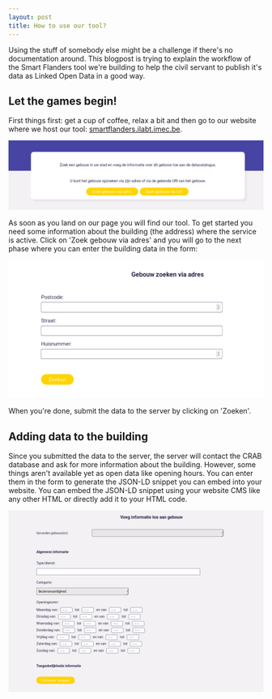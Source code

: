 ```yaml
---
layout: post
title: How to use our tool? 
---
```


Using the stuff of somebody else might be a challenge if there's no documentation around.
This blogpost is trying to explain the workflow of the Smart Flanders tool we're building to help the civil servant to publish it's data as Linked Open Data in a good way.

## Let the games begin! 

First things first: get a cup of coffee, relax a bit and then go to our website where we host our tool: [smartflanders.ilabt.imec.be](http://smartflanders.ilabt.imec.be).

![Landing page](../images/FormTutorial1.png)

As soon as you land on our page you will find our tool. To get started you need some information about the building (the address) where the service is active.
Click on 'Zoek gebouw via adres' and you will go to the next phase where you can enter the building data in the form:

![Building data](../images/FormTutorial2.png)

When you're done, submit the data to the server by clicking on 'Zoeken'.

## Adding data to the building

Since you submitted the data to the server, the server will contact the CRAB database and ask for more information about the building.
However, some things aren't available yet as open data like opening hours. You can enter them in the form to generate the JSON-LD snippet you can embed into your website.
You can embed the JSON-LD snippet using your website CMS like any other HTML or directly add it to your HTML code.

![Additional information](../images/FormTutorial3.png)                                                                                                                                                                                                                  
